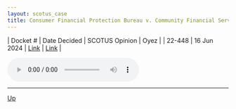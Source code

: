 ```yaml
---
layout: scotus_case
title: Consumer Financial Protection Bureau v. Community Financial Services Assn. of America, Ltd.
---
```


| Docket # | Date Decided | SCOTUS Opinion | Oyez |
| 22-448 | 16 Jun 2024 | [Link](https://www.supremecourt.gov/opinions/23pdf/601us2r21_7648.pdf) | [Link](https://www.oyez.org/cases/2023/22-448) |

<audio controls>
   <source src='./resources/22-448.mp3' type='audio/mpeg'>
</audio>

<object data='./resources/22-448.pdf' type='application/pdf'></object>

---

[Up](./README.md)